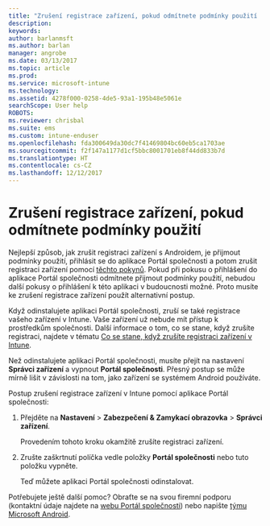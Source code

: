 ```yaml
---
title: "Zrušení registrace zařízení, pokud odmítnete podmínky použití | Dokumentace Microsoftu"
description: 
keywords: 
author: barlanmsft
ms.author: barlan
manager: angrobe
ms.date: 03/13/2017
ms.topic: article
ms.prod: 
ms.service: microsoft-intune
ms.technology: 
ms.assetid: 4278f000-0258-4de5-93a1-195b48e5061e
searchScope: User help
ROBOTS: 
ms.reviewer: chrisbal
ms.suite: ems
ms.custom: intune-enduser
ms.openlocfilehash: fda300649da30dc7f41469804bc60eb5ca1703ae
ms.sourcegitcommit: f2f147a1177d1cf5bbc8001701eb8f44dd833b7d
ms.translationtype: HT
ms.contentlocale: cs-CZ
ms.lasthandoff: 12/12/2017
---
```

# <a name="unenroll-your-device-if-you-declined-terms-of-use"></a>Zrušení registrace zařízení, pokud odmítnete podmínky použití

Nejlepší způsob, jak zrušit registraci zařízení s Androidem, je přijmout podmínky použití, přihlásit se do aplikace Portál společnosti a potom zrušit registraci zařízení pomocí [těchto pokynů](unenroll-your-device-from-intune-android.md). Pokud při pokusu o přihlášení do aplikace Portál společnosti odmítnete přijmout podmínky použití, nebudou další pokusy o přihlášení k této aplikaci v budoucnosti možné. Proto musíte ke zrušení registrace zařízení použít alternativní postup.

Když odinstalujete aplikaci Portál společnosti, zruší se také registrace vašeho zařízení v Intune. Vaše zařízení už nebude mít přístup k prostředkům společnosti. Další informace o tom, co se stane, když zrušíte registraci, najdete v tématu [Co se stane, když zrušíte registraci zařízení v Intune](what-happens-if-you-unenroll-your-device-from-intune-android.md).

Než odinstalujete aplikaci Portál společnosti, musíte přejít na nastavení **Správci zařízení** a vypnout **Portál společnosti**. Přesný postup se může mírně lišit v závislosti na tom, jako zařízení se systémem Android používáte.

Postup zrušení registrace zařízení v Intune pomocí aplikace Portál společnosti:

1.  Přejděte na **Nastavení** &gt; **Zabezpečení &amp; Zamykací obrazovka** &gt; **Správci zařízení**.

    Provedením tohoto kroku okamžitě zrušíte registraci zařízení.

2.  Zrušte zaškrtnutí políčka vedle položky **Portál společnosti** nebo tuto položku vypněte.

    Teď můžete aplikaci Portál společnosti odinstalovat.

Potřebujete ještě další pomoc? Obraťte se na svou firemní podporu (kontaktní údaje najdete na [webu Portál společnosti](https://portal.manage.microsoft.com#HelpDeskDialog)) nebo napište <a href="mailto:wintunedroidfbk@microsoft.com?subject=I'm having unenrolling my Android device&body=Describe the issue you're experiencing here.">týmu Microsoft Android</a>.
